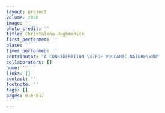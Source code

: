 ```yaml
---
layout: project
volume: 2020
image: ''
photo_credit: ''
title: Christalena Hughmanick
first_performed: ''
place: ''
times_performed: ''
contributor: "A CONSIDERATION \x7FOF VOLCANIC NATURE\x80"
collaborators: []
home: ''
links: []
contact: ''
footnote: ''
tags: []
pages: 816-817

---
```




